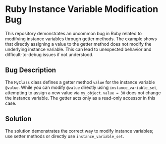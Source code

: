 # Ruby Instance Variable Modification Bug

This repository demonstrates an uncommon bug in Ruby related to modifying instance variables through getter methods.  The example shows that directly assigning a value to the getter method does not modify the underlying instance variable. This can lead to unexpected behavior and difficult-to-debug issues if not understood.

## Bug Description
The `MyClass` class defines a getter method `value` for the instance variable `@value`. While you can modify `@value` directly using `instance_variable_set`, attempting to assign a new value via `my_object.value = 30` does not change the instance variable. The getter acts only as a read-only accessor in this case. 

## Solution
The solution demonstrates the correct way to modify instance variables; use setter methods or directly use `instance_variable_set`.